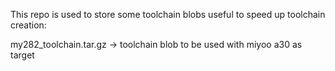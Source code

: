 This repo is used to store some toolchain blobs useful to speed up toolchain creation:

my282_toolchain.tar.gz  -> toolchain blob to be used with miyoo a30 as target
